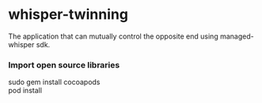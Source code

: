 # whisper-twinning
The application that can mutually control the opposite end using managed-whisper sdk.

### Import open source libraries
sudo gem install cocoapods  
pod install

